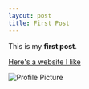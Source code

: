 ```yaml
---
layout: post
title: First Post
---
```


This is my **first post**.

[Here's a website I like](http://seriouseats.com)

![Profile Picture](https://github.com/deanna-stover/deanna-stover/blob/master/images/Profile.jpg)
 
